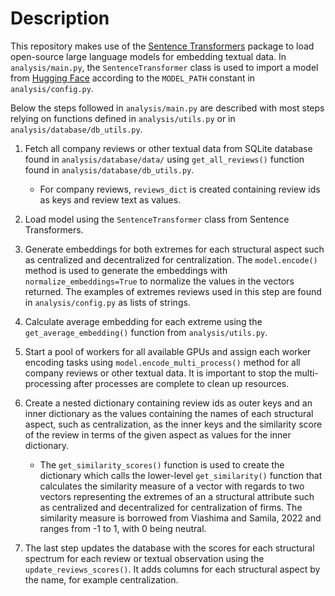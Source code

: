 # Description 

This repository makes use of the [Sentence Transformers](https://github.com/UKPLab/sentence-transformers) package to load open-source large language models for embedding textual data. In `analysis/main.py`, the  `SentenceTransformer` class is used to import a model from [Hugging Face](https://huggingface.co/models) according to the `MODEL_PATH` constant in `analysis/config.py`.

Below the steps followed in `analysis/main.py` are described with most steps relying on functions defined in `analysis/utils.py` or in `analysis/database/db_utils.py`.


1. Fetch all company reviews or other textual data from SQLite database found in `analysis/database/data/` using `get_all_reviews()` function found in `analysis/database/db_utils.py`.

    - For company reviews, `reviews_dict` is created containing review ids as keys and review text as values.


2. Load model using the `SentenceTransformer` class from Sentence Transformers.


3. Generate embeddings for both extremes for each structural aspect such as centralized and decentralized for centralization. The `model.encode()` method is used to generate the embeddings with `normalize_embeddings=True` to normalize the values in the vectors returned. The examples of extremes reviews used in this step are found in `analysis/config.py` as lists of strings.


4. Calculate average embedding for each extreme using the `get_average_embedding()` function from `analysis/utils.py`.


5. Start a pool of workers for all available GPUs and assign each worker encoding tasks using `model.encode_multi_process()` method for all company reviews or other textual data. It is important to stop the multi-processing after processes are complete to clean up resources. 


6. Create a nested dictionary containing review ids as outer keys and an inner dictionary as the values containing the names of each structural aspect, such as centralization, as the inner keys and the similarity score of the review in terms of the given aspect as values for the inner dictionary. 

    - The `get_similarity_scores()` function is used to create the dictionary which calls the lower-level `get_similarity()` function that calculates the similarity measure of a vector with regards to two vectors representing the extremes of an a structural attribute such as centralized and decentralized for centralization of firms. The similarity measure is borrowed from Viashima and Samila, 2022 and ranges from -1 to 1, with 0 being neutral. 


7. The last step updates the database with the scores for each structural spectrum for each review or textual observation using the `update_reviews_scores()`. It adds columns for each structural aspect by the name, for example centralization.